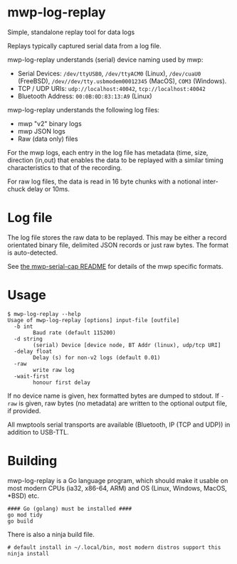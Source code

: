# mwp-log-replay

Simple, standalone replay tool for data logs

Replays typically captured serial data from a log file.

mwp-log-replay understands (serial) device naming used by mwp:

* Serial Devices: `/dev/ttyUSB0`, `/dev/ttyACM0` (Linux), `/dev/cuaU0` (FreeBSD), `/dev//dev/tty.usbmodem00012345` (MacOS), `COM3` (Windows).
* TCP / UDP URIs: `udp://localhost:40042`, `tcp://localhost:40042`
* Bluetooth Address: `00:0B:0D:83:13:A9` (Linux)

mwp-log-replay understands the following log files:

* mwp "v2" binary logs
* mwp JSON logs
* Raw (data only) files

For the mwp logs, each entry in the log file has metadata (time, size, direction (in,out) that enables the data to be replayed with a similar timing characteristics to that of the recording.

For raw log files, the data is read in 16 byte chunks with a notional inter-chuck delay or 10ms.

# Log file

The log  file stores the raw data to be replayed. This may be either a record orientated binary file, delimited JSON records or just raw bytes. The format is auto-detected.

See [the mwp-serial-cap README](../mwp-serial-cap/README.md) for details of the mwp specific formats.

# Usage

```
$ mwp-log-replay --help
Usage of mwp-log-replay [options] input-file [outfile]
  -b int
    	Baud rate (default 115200)
  -d string
    	(serial) Device [device node, BT Addr (linux), udp/tcp URI]
  -delay float
    	Delay (s) for non-v2 logs (default 0.01)
  -raw
    	write raw log
  -wait-first
    	honour first delay
```

If no device name is given, hex formatted bytes are dumped to stdout.
If `-raw` is given, raw bytes (no metadata) are written to the optional output file, if provided.

All mwptools serial transports are available (Bluetooth, IP (TCP and UDP)) in addition to USB-TTL.

# Building

mwp-log-replay is a Go language program, which should make it usable on most modern CPUs (ia32, x86-64, ARM) and OS (Linux, Windows, MacOS, *BSD) etc.

```
#### Go (golang) must be installed ####
go mod tidy
go build
```

There is also a ninja build file.

```
# default install in ~/.local/bin, most modern distros support this
ninja install
```
